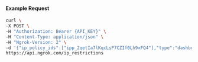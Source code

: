 <!-- Code generated for API Clients. DO NOT EDIT. -->

#### Example Request

```bash
curl \
-X POST \
-H "Authorization: Bearer {API_KEY}" \
-H "Content-Type: application/json" \
-H "Ngrok-Version: 2" \
-d '{"ip_policy_ids":["ipp_2qetIa7lKqcLsP7CZIf0Lh9xFQ4"],"type":"dashboard"}' \
https://api.ngrok.com/ip_restrictions
```
